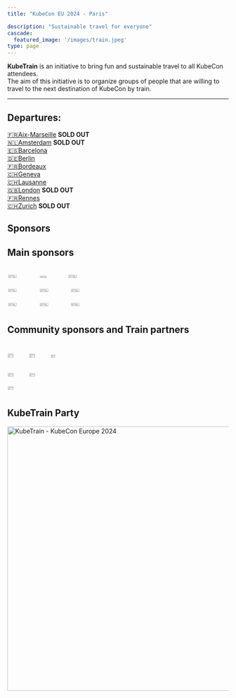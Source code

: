 ```yaml
---
title: "KubeCon EU 2024 - Paris"

description: "Sustainable travel for everyone"
cascade:
  featured_image: '/images/train.jpeg'
type: page
---
```


<!-- Remove horizontal limits for agenda --> 
<script>
  //document.getElementsByClassName("measure-wide")[0].classList.remove("measure-wide");
  document.getElementsByTagName("article")[0].classList.remove("mw7")
</script>

**KubeTrain** is an initiative to bring fun and sustainable travel to all KubeCon attendees.  
The aim of this initiative is to organize groups of people that are willing to travel to the next destination of KubeCon by train.

---

<section class="flex-ns flex-wrap justify-around mt5">

  <div class="relative w-100 w-30-l mb4 bg-white">

# Departures:

[🇫🇷Aix-Marseille](aix-marseille) **SOLD OUT**  
[🇳🇱Amsterdam](amsterdam) **SOLD OUT**  
[🇪🇸Barcelona](barcelona)  
[🇩🇪Berlin](berlin)  
[🇫🇷Bordeaux](bordeaux)  
[🇨🇭Geneva](geneva)  
[🇨🇭Lausanne](lausanne)  
[🇬🇧London](london) **SOLD OUT**  
[🇫🇷Rennes](rennes)  
[🇨🇭Zurich](zurich) **SOLD OUT**  

  </div>
  <div class="relative w-200 w-60-l mb4 bg-white">

# Sponsors

## Main sponsors

<div style="display: flex;flex-wrap: wrap">

<a href="https://www.algolia.com/"><img style="margin: 1%" width="30%" src="images/algolia.png"></a>
<a href="https://kcdzurich.ch/"><img style="margin: 1%" width="27%" src="images/kcd_zurich.png"></a>
<a href="https://www.dynatrace.com/"><img style="margin: 1%" width="30%" src="images/dynatrace.png"></a>
<a href="https://isovalent.com/"><img style="margin: 1%" width="30%" src="images/isovalent.png"></a>
<a href="https://kubermatic.com/"><img style="margin: 1%" width="30%" src="images/kubermatic.png"></a>
<a href="https://microsoft.com/"><img style="margin: 1%" width="30%" src="images/microsoft.png"></a>
<a href="https://postfinance.ch/"><img style="margin: 1%" width="30%" src="images/postfinance.png"></a>
<a href="https://quickwit.io/"><img style="margin: 1%" width="30%" src="images/quickwit.png"></a>
<a href="https://vshn.ch/"><img style="margin: 1%" width="30%" src="images/vshn.png"></a>
</div>

## Community sponsors and Train partners

<div style="display: flex;flex-wrap: wrap">

<a href="https://www.leaf.cloud/"><img style="margin: auto 1% auto;" width="30%" src="images/leafcloud.png"></a>
<a href="https://fika.works/"><img style="margin: 8% 1% 8%;" width="30%" src="images/fikaworks.png"></a>
<a href="https://hashicorp.com/"><img style="margin: 8% 1% 8%;" width="27%" src="images/hashicorp.png"></a>
<a href="https://puzzle.ch/"><img style="margin: 1%;" width="30%" src="images/puzzle.png"></a>
<a href="https://paris.dev/"><img style="margin: 1%;" width="30%" src="images/paris.dev.png"></a>
<a href="https://amsterdam.dev/"><img style="margin: 1%;" width="30%" src="images/amsterdam.dev.png"></a>

</div>
  </div>

# KubeTrain Party

<a data-flickr-embed="true" href="https://www.flickr.com/photos/200371037@N02/albums/72177720315875209" title="KubeTrain - KubeCon Europe 2024"><img src="https://live.staticflickr.com/65535/53624863138_c1ffdd6494_c.jpg" width="800" height="600" alt="KubeTrain - KubeCon Europe 2024"/></a><script async src="//embedr.flickr.com/assets/client-code.js" charset="utf-8"></script>
</section>

